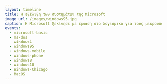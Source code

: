 ```yaml
---
layout: timeline 
title: Η εξέλιξη των συστημάτων της Microsoft 
image_url: /images/windows95.jpg
caption: Η Microsoft ξεκίνησε με έμφαση στο λογισμικό για τους μικρουπολογιστές με την γλώσσα προγραμματισμού Basic και συνέχισε με το MS-DOS και τα Windows με τις βασικές εφαρμογές γραφείου. Αρχικά δεν είχε δικό της υλικό ούτε τμήμα έρευνας, αλλά σταδικά έχει επεκταθεί σε όλους τους τομείς των διαδραστικών συστημάτων. 
events:
  - microsoft-basic 
  - ms-dos
  - windows1 
  - windows95
  - windows-mobile
  - windows-phone
  - windows8
  - windows10
  - Windows-Chicago
  - MacOS
---
```

